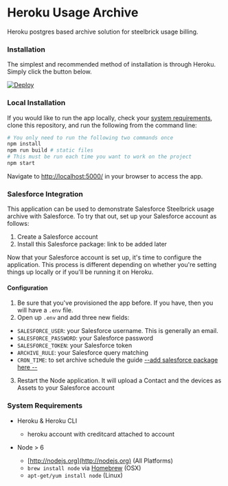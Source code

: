 # Heroku Usage Archive

Heroku postgres based archive solution for steelbrick usage billing.

### Installation

The simplest and recommended method of installation is through Heroku. Simply click the button below.


[![Deploy](https://www.herokucdn.com/deploy/button.png)](https://heroku.com/deploy?template=https://git.soma.salesforce.com/r-venkatachalam/heroku-usage-archive/tree/master)

### Local Installation

If you would like to run the app locally, check your [system requirements](#system-requirements), clone this
repository, and run the following from the command line:

```sh
# You only need to run the following two commands once
npm install
npm run build # static files
# This must be run each time you want to work on the project
npm start 
```

Navigate to <http://localhost:5000/> in your browser to access the app. 


### Salesforce Integration

This application can be used to demonstrate Salesforce Steelbrick usage archive with Salesforce.
To try that out, set up your Salesforce account as follows:

1. Create a Salesforce account
2. Install this Salesforce package: link to be added later

Now that your Salesforce account is set up, it's time to configure the application.
This process is different depending on whether you're setting things up locally
or if you'll be running it on Heroku.

#### Configuration

1. Be sure that you've provisioned the app before. If you have, then you will have
a `.env` file.
2. Open up `.env` and add three new fields:
  - `SALESFORCE_USER`: your Salesforce username. This is generally an email.
  - `SALESFORCE_PASSWORD`: your Salesforce password
  - `SALESFORCE_TOKEN`: your Salesforce token
  - `ARCHIVE_RULE`: your Salesforce query matching 
  - `CRON_TIME`: to set archive schedule 
    the guide [--add salesforce package here --]()
3. Restart the Node application. It will upload a Contact and the devices as Assets
  to your Salesforce account



### System Requirements

- Heroku &amp; Heroku CLI
  - heroku account with creditcard attached to account

- Node > 6
  - [http://nodejs.org](http://nodejs.org) (All Platforms)
  - `brew install node` via [Homebrew](http://brew.sh/) (OSX)
  - `apt-get/yum install node` (Linux)
